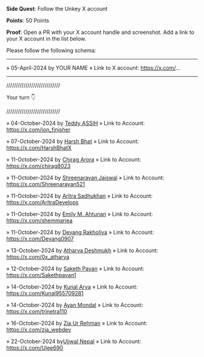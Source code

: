 **Side Quest**: Follow the Unkey X account

**Points**: 50 Points

**Proof**: Open a PR with your X account handle and screenshot. Add a link to your X account in the list below.

Please follow the following schema:

---

» 05-April-2024 by YOUR NAME
» Link to X account: https://x.com/...

---

////////////////////////////

Your turn 👇

////////////////////////////

» 04-October-2024 by [Teddy ASSIH](@Ionfinisher)
» Link to Account: https://x.com/ion_finisher

» 07-October-2024 by [Harsh Bhat](@HarshBhatX)
» Link to Account: https://x.com/HarshBhatX

» 11-October-2024 by [Chirag Arora](@Chirag8023)
» Link to Account: <https://x.com/chirag8023>

» 11-October-2024 by [Shreenarayan Jaiswal](@Shreenarayan521)
» Link to Account: https://x.com/Shreenarayan521

» 11-October-2024 by [Aritra Sadhukhan](@AritraDevelops)
» Link to Account: https://x.com/AritraDevelops

» 11-October-2024 by [Emily M. Ahtunan](@shemmariea)
» Link to Account: https://x.com/shemmariea

» 11-October-2024 by [Devang Rakholiya](@Devang0907)
» Link to Account: https://x.com/Devang0907

» 13-October-2024 by [Atharva Deshmukh](@atharva-3000)
» Link to Account: https://x.com/0x_atharva

» 12-October-2024 by [Saketh Pavan](@Sakethpavan)
» Link to Account: https://x.com/Sakethpavan1

» 14-October-2024 by [Kunal Arya](@Kunal955709281)
» Link to Account: https://x.com/Kunal955709281

» 14-October-2024 by [Ayan Mondal](@trinetra110)
» Link to Account: https://x.com/trinetra110

» 16-October-2024 by [Zia Ur Rehman](@zia_webdev)
» Link to Account: https://x.com/zia_webdev

» 22-October-2024 by[Ujjwal Nepal](@Ujee690)
» Link to Account: https://x.com/Ujee690

